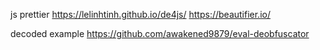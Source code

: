 
js prettier https://lelinhtinh.github.io/de4js/ https://beautifier.io/


decoded example https://github.com/awakened9879/eval-deobfuscator